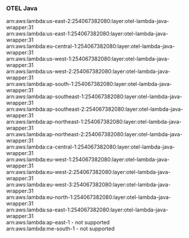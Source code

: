 <h3>OTEL Java</h3>  

arn:aws:lambda:us-east-2:254067382080:layer:otel-lambda-java-wrapper:31<br>
arn:aws:lambda:us-east-1:254067382080:layer:otel-lambda-java-wrapper:31<br>
arn:aws:lambda:eu-central-1:254067382080:layer:otel-lambda-java-wrapper:31<br>
arn:aws:lambda:us-west-1:254067382080:layer:otel-lambda-java-wrapper:31<br>
arn:aws:lambda:us-west-2:254067382080:layer:otel-lambda-java-wrapper:31<br>
arn:aws:lambda:ap-south-1:254067382080:layer:otel-lambda-java-wrapper:31<br>
arn:aws:lambda:ap-southeast-1:254067382080:layer:otel-lambda-java-wrapper:31<br>
arn:aws:lambda:ap-southeast-2:254067382080:layer:otel-lambda-java-wrapper:31<br>
arn:aws:lambda:ap-northeast-1:254067382080:layer:otel-lambda-java-wrapper:31<br>
arn:aws:lambda:ap-northeast-2:254067382080:layer:otel-lambda-java-wrapper:31<br>
arn:aws:lambda:ca-central-1:254067382080:layer:otel-lambda-java-wrapper:31<br>
arn:aws:lambda:eu-west-1:254067382080:layer:otel-lambda-java-wrapper:31<br>
arn:aws:lambda:eu-west-2:254067382080:layer:otel-lambda-java-wrapper:31<br>
arn:aws:lambda:eu-west-3:254067382080:layer:otel-lambda-java-wrapper:31<br>
arn:aws:lambda:eu-north-1:254067382080:layer:otel-lambda-java-wrapper:31<br>
arn:aws:lambda:sa-east-1:254067382080:layer:otel-lambda-java-wrapper:31<br>
arn:aws:lambda:ap-east-1 - not supported<br>
arn:aws:lambda:me-south-1 - not supported<br>


<!-- Note to maintainers: please be careful editing this file. 
